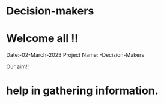 # Decision-makers
# Welcome all !!
 Date:-02-March-2023
 Project Name: -Decision-Makers 
 
 Our aim!!
 # help in gathering information. 
